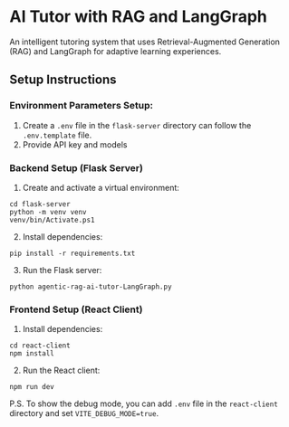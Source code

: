 # AI Tutor with RAG and LangGraph

An intelligent tutoring system that uses Retrieval-Augmented Generation (RAG) and LangGraph for adaptive learning experiences.

## Setup Instructions

### Environment Parameters Setup:

1. Create a `.env` file in the `flask-server` directory can follow the `.env.template` file.
2. Provide API key and models

### Backend Setup (Flask Server)
1. Create and activate a virtual environment:
```
cd flask-server
python -m venv venv
venv/bin/Activate.ps1
```

2. Install dependencies:
```
pip install -r requirements.txt
```

3. Run the Flask server:
```
python agentic-rag-ai-tutor-LangGraph.py
```

### Frontend Setup (React Client)

1. Install dependencies:
```
cd react-client
npm install
```

2. Run the React client:
```
npm run dev
```

P.S. To show the debug mode, you can add `.env` file in the `react-client` directory and set `VITE_DEBUG_MODE=true`.
